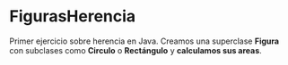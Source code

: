 # FigurasHerencia

Primer ejercicio sobre herencia en Java. Creamos una superclase **Figura** con subclases como **Circulo** o **Rectángulo** y 
**calculamos sus areas**.

